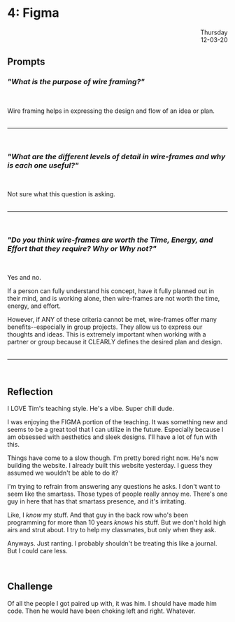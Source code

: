# 4: Figma

<div style="text-align: right">Thursday<br/>12-03-20</div>




## Prompts

### *"What is the purpose of wire framing?"*
<br/>

Wire framing helps in expressing the design and flow of an idea or plan. 
<br/><br/><hr/><br/>

### *"What are the different levels of detail in wire-frames and why is each one useful?"*
<br/>

Not sure what this question is asking.
<br/><br/><hr/><br/>

### *"Do you think wire-frames are worth the Time, Energy, and Effort that they require? Why or Why not?"*
<br/>

Yes and no.

If a person can fully understand his concept, have it fully planned out in their mind, and is working alone, then wire-frames are not worth the time, energy, and effort.

However, if ANY of these criteria cannot be met, wire-frames offer many benefits--especially in group projects. They allow us to express our thoughts and ideas. This is extremely important when working with a partner or group because it CLEARLY defines the desired plan and design.
<br/><br/><hr/><br/>

## Reflection 

I LOVE Tim's teaching style. He's a vibe. Super chill dude.

I was enjoying the FIGMA portion of the teaching. It was something new and seems to be a great tool that I can utilize in the future. Especially because I am obsessed with aesthetics and sleek designs. I'll have a lot of fun with this.

Things have come to a slow though. I'm pretty bored right now. He's now building the website. I already built this website yesterday. I guess they assumed we wouldn't be able to do it? 

I'm trying to refrain from answering any questions he asks. I don't want to seem like the smartass. Those types of people really annoy me. There's one guy in here that has that smartass presence, and it's irritating.

Like, I *know* my stuff. And that guy in the back row who's been programming for more than 10 years *knows* his stuff. But we don't hold high airs and strut about. I try to help my classmates, but only when they ask. 

Anyways. Just ranting. I probably shouldn't be treating this like a journal. But I could care less.

<br/>

## Challenge

Of all the people I got paired up with, it was him. I should have made him code. Then he would have been choking left and right. Whatever.